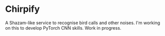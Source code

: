 # Chirpify
A Shazam-like service to recognise bird calls and other noises. I'm working on this to develop PyTorch CNN skills. Work in progress.
